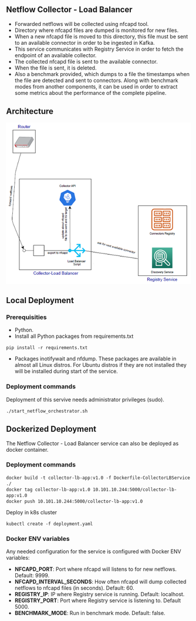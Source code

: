 ## Netflow Collector - Load Balancer

- Forwarded netflows will be collected using nfcapd tool.
- Directory where nfcapd files are dumped is monitored for new files.
- When a new nfcapd file is moved to this directory, this file must be sent to an available connector in order to be ingested in Kafka.
- This service communicates with Registry Service in order to fetch the endpoint of an available collector.
- The collected nfcapd file is sent to the available connector.
- When the file is sent, it is deleted.
- Also a benchmark provided, which dumps to a file the timestamps when the file are detected and sent to connectors. Along with benchmark modes from another components, it can be used in order to extract some metrics about the performance of the complete pipeline.

## Architecture

![](images/collector-lb-architecture.png)

## Local Deployment

### Prerequisities
- Python.
- Install all Python packages from requirements.txt
```
pip install -r requirements.txt
```
- Packages inotifywait and nfdump. These packages are available in almost all Linux distros. For Ubuntu distros if they are not installed they will be installed during start of the service.

### Deployment commands
Deployment of this servive needs administrator privileges (sudo).

```
./start_netflow_orchestrator.sh
```

## Dockerized Deployment
The Netflow Collector - Load Balancer service can also be deployed as docker container.

### Deployment commands
```
docker build -t collector-lb-app:v1.0 -f Dockerfile-CollectorLBService ./
docker tag collector-lb-app:v1.0 10.101.10.244:5000/collector-lb-app:v1.0
docker push 10.101.10.244:5000/collector-lb-app:v1.0
```

Deploy in k8s cluster

```
kubectl create -f deployment.yaml
```

### Docker ENV variables
Any needed configuration for the service is configured with Docker ENV variables:
- **NFCAPD_PORT**: Port where nfcapd will listens to for new netflows. Default: 9999.
- **NFCAPD_INTERVAL_SECONDS**: How often nfcapd will dump collected netflows to nfcapd files (in seconds). Default: 60.
- **REGISTRY_IP**: IP where Registry service is running. Default: localhost.
- **REGISTRY_PORT**: Port where Registry service is listening to. Default 5000.
- **BENCHMARK_MODE**: Run in benchmark mode. Default: false.